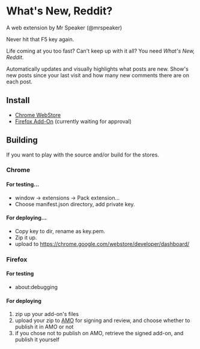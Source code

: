 # What's New, Reddit?

A web extension by Mr Speaker (@mrspeaker)

Never hit that F5 key again.

Life coming at you too fast? Can't keep up with it all? You need *What's New, Reddit*.

Automatically updates and visually highlights what posts are new. Show's new posts since your last visit and how many new comments there are on each post.

## Install

* [Chrome WebStore](https://chrome.google.com/webstore/detail/whats-new-reddit/lmfhahhaacglnpjlfincodafedalgeai)
* [Firefox Add-On](https://addons.mozilla.org/en-US/firefox/addon/whats-new-reddit/) (currently waiting for approval)

## Building

If you want to play with the source and/or build for the stores.

### Chrome

#### For testing...

* window -> extensions -> Pack extension...
* Choose manifest.json directory, add private key.

#### For deploying...

* Copy key to dir, rename as key.pem.
* Zip it up.
* upload to https://chrome.google.com/webstore/developer/dashboard/

### Firefox

#### For testing

* about:debugging

#### For deploying

1. zip up your add-on's files
2. upload your zip to [AMO](https://addons.mozilla.org/en-US/developers/addons) for signing and review, and choose whether to publish it in AMO or not
3. if you chose not to publish on AMO, retrieve the signed add-on, and publish it yourself
